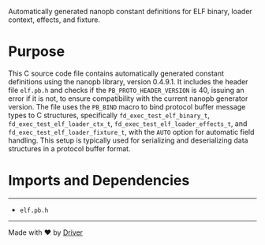 <!--------------------------------------------------------------------------------->
<!-- IMPORTANT: This file is auto-generated by Driver (https://driver.ai). -------->
<!-- Manual edits may be overwritten on future commits. --------------------------->
<!--------------------------------------------------------------------------------->

Automatically generated nanopb constant definitions for ELF binary, loader context, effects, and fixture.

# Purpose
This C source code file contains automatically generated constant definitions using the nanopb library, version 0.4.9.1. It includes the header file `elf.pb.h` and checks if the `PB_PROTO_HEADER_VERSION` is 40, issuing an error if it is not, to ensure compatibility with the current nanopb generator version. The file uses the `PB_BIND` macro to bind protocol buffer message types to C structures, specifically `fd_exec_test_elf_binary_t`, `fd_exec_test_elf_loader_ctx_t`, `fd_exec_test_elf_loader_effects_t`, and `fd_exec_test_elf_loader_fixture_t`, with the `AUTO` option for automatic field handling. This setup is typically used for serializing and deserializing data structures in a protocol buffer format.
# Imports and Dependencies

---
- `elf.pb.h`



---
Made with ❤️ by [Driver](https://www.driver.ai/)